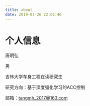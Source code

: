 ```yaml
---
title: about
date: 2019-07-26 22:02:46
---
```


# 个人信息

唐明弘

男

吉林大学车身工程在读研究生

研究方向：基于深度强化学习的ACC控制

邮箱：tangmh_2017@163.com